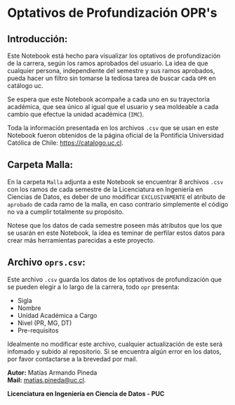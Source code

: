 # Optativos de Profundización OPR's

## Introducción:

Este Notebook está hecho para visualizar los optativos de profundización de la carrera, según los ramos aprobados del usuario. La idea de que cualquier persona, independiente del semestre y sus ramos aprobados, pueda hacer un filtro sin tomarse la tediosa tarea de buscar cada `OPR` en catálogo uc.

Se espera que este Notebook acompañe a cada uno en su trayectoria académica, que sea único al igual que el usuario y sea moldeable a cada cambio que efectue la unidad académica (`IMC`).

Toda la información presentada en los archivos `.csv` que se usan en este Notebook fueron obtenidos de la página oficial de la Pontificia Universidad Católica de Chile: https://catalogo.uc.cl.

## Carpeta Malla:

En la carpeta `Malla` adjunta a este Notebook se encuentrar 8 archivos `.csv` con los ramos de cada semestre de la Licenciatura en Ingeniería en Ciencias de Datos, es deber de uno modificar `EXCLUSIVAMENTE` el atributo de `aprobado` de cada ramo de la malla, en caso contrario simplemente el código no va a cumplir totalmente su propósito.

Notese que los datos de cada semestre poseen más atributos que los que se usarán en este Notebook, la idea es teminar de perfilar estos datos para crear más herramientas parecidas a este proyecto.

## Archivo `oprs.csv`:

Este archivo `.csv` guarda los datos de los optativos de profundización que se pueden elegir a lo largo de la carrera, todo `opr` presenta:
* Sigla
* Nombre
* Unidad Académica a Cargo
* Nivel (PR, MG, DT)
* Pre-requisitos 

Idealmente no modificar este archivo, cualquier actualización de este será infomado y subido al repositorio. Si se encuentra algún error en los datos, por favor contactarse a la brevedad por mail.

**Autor:** Matías Armando Pineda<br>
**Mail:** matias.pineda@uc.cl.

**Licenciatura en Ingeniería en Ciencia de Datos - PUC**